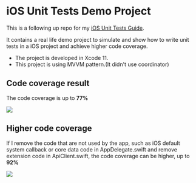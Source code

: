 # iOS Unit Tests Demo Project

This is a following up repo for my [iOS Unit Tests Guide](https://github.com/hayasilin/unit-tests-ios-guide).

It contains a real life demo project to simulate and show how to write unit tests in a iOS project and achieve higher code coverage.

- The project is developed in Xcode 11.
- This project is using MVVM pattern.(It didn't use coordinator)

## Code coverage result

The code coverage is up to **77%**

<img src="https://github.com/hayasilin/unit-tests-ios-demo-project/blob/master/resources/code_coverage_77.png">

## Higher code coverage

If I remove the code that are not used by the app, such as iOS default system callback or core data code in AppDelegate.swift and remove extension code in ApiClient.swift, the code coverage can be higher, up to **92%**

<img src="https://github.com/hayasilin/unit-tests-ios-demo-project/blob/master/resources/code_coverage_92.png">
